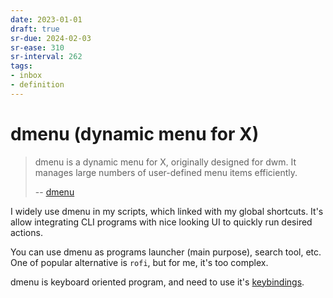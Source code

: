 ```yaml
---
date: 2023-01-01
draft: true
sr-due: 2024-02-03
sr-ease: 310
sr-interval: 262
tags:
- inbox
- definition
---
```


# dmenu (dynamic menu for X)

> dmenu is a dynamic menu for X, originally designed for dwm. It manages large
> numbers of user-defined menu items efficiently.
>
> -- [dmenu](https://tools.suckless.org/dmenu/)

I widely use dmenu in my scripts, which linked with my global shortcuts. It's
allow integrating CLI programs with nice looking UI to quickly run desired
actions.

You can use dmenu as programs launcher (main purpose), search tool, etc. One of
popular alternative is `rofi`, but for me, it's too complex.

dmenu is keyboard oriented program, and need to use it's
[keybindings](./dmenu%20keybindings.md).